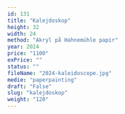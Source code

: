 ```yaml
---
id: 131
title: "Kalejdoskop"
height: 32
width: 24
method: "Akryl på Hahnemühle papir"
year: 2024
price: "1100"
exPrice: ""
status: ""
fileName: "2024-kaleidoscope.jpg"
medie: "paperpainting"
draft: "False"
slug: "kalejdoskop"
weight: "120"
---
```

